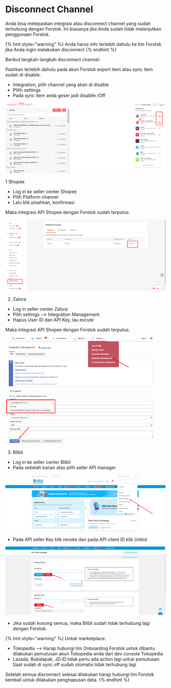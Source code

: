 # Disconnect Channel

Anda bisa melepaskan integrasi atau disconnect channel yang sudah terhubung dengan Forstok. Ini biasanya jika Anda sudah tidak melanjutkan penggunaan Forstok.

{% hint style="warning" %}
Anda harus info terlebih dahulu ke tim Forstok jika Anda ingin melakukan disconnect
{% endhint %}

Berikut langkah-langkah disconnect channel:

Pastikan terlebih dahulu  pada akun Forstok export item atau sync item sudah di disable.

* Integration, pilih channel yang akan di disable
* Plilih settings
* Pada sync item anda geser jadi disablle /Off

![](../../.gitbook/assets/image%20%28369%29.png)

1 Shopee

* Log in ke seller center Shopee
* Pilih Platform channel
* Lalu klik pisahkan, konfirmasi

Maka integrasi API Shopee dengan Forstok sudah terputus.

![](../../.gitbook/assets/image%20%28367%29.png)

2. Zalora

* Log in seller center Zalora
* Pilih settings --&gt; Integration Management
* Hapus User ID dan API Key, lau excute

Maka integrasi API Shopee dengan Forstok sudah terputus.

![](../../.gitbook/assets/image%20%28368%29.png)

3. Blibli

* Log in ke seller center Blibli
* Pada sebelah kanan atas pilih seller API manager

![](../../.gitbook/assets/image%20%28399%29.png)

* Pada API seller Key klik revoke dan pada API client ID klik Unbid

![](../../.gitbook/assets/image%20%28398%29.png)

* Jika sudah kosong semua, maka Blibli sudah tidak terhubung lagi dengan Forstok.

{% hint style="warning" %}
Untuk marketplace:

* Tokopedia --&gt; Harap hubungi tim Onboarding Forstok untuk dibantu dilakukan pemutusan akun Tokopedia anda dari dev console Tokopedia
* Lazada, Bukalapak, JD.ID tidak perlu ada action lagi untuk pemutusan. Saat sudah di sync off sudah otomatis tidak terhubung lagi

Setelah semua disconnect selesai dilakukan harap hubungi tim Forstok kembali untuk dilakukan penghapusan data.
{% endhint %}



